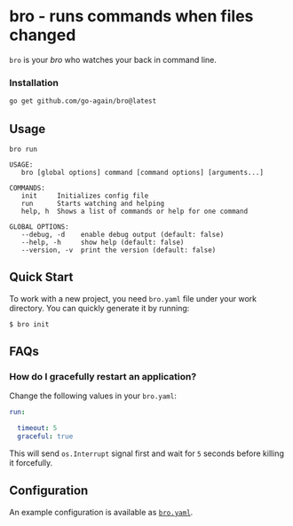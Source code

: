 # bro - runs commands when files changed

`bro` is your _bro_ who watches your back in command line.

### Installation

```bash
go get github.com/go-again/bro@latest
```

## Usage

```
bro run
```

```
USAGE:
   bro [global options] command [command options] [arguments...]

COMMANDS:
   init     Initializes config file
   run      Starts watching and helping
   help, h  Shows a list of commands or help for one command

GLOBAL OPTIONS:
   --debug, -d    enable debug output (default: false)
   --help, -h     show help (default: false)
   --version, -v  print the version (default: false)
```

## Quick Start

To work with a new project, you need `bro.yaml` file under your work directory. You can quickly generate it by running:

```
$ bro init
```

## FAQs

### How do I gracefully restart an application?

Change the following values in your `bro.yaml`:

```yaml
run:

  timeout: 5
  graceful: true
```

This will send `os.Interrupt` signal first and wait for `5` seconds before killing it forcefully.

## Configuration

An example configuration is available as [`bro.yaml`](templates/bro.yaml).
